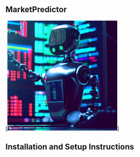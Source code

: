 ## MarketPredictor
 
[<img src="https://github.com/sharoika/MarketPredictor/blob/85f43fefb32074d8b13eb722f46238ae54159dfc/logo.jpg" width="300">]

## Installation and Setup Instructions
